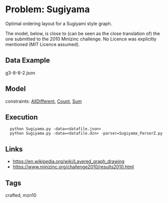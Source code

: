 # Problem: Sugiyama

Optimal ordering layout for a Sugiyami style graph.

The model, below, is close to (can be seen as the close translation of) the one submitted to the 2010 Minizinc challenge.
No Licence was explicitly mentioned (MIT Licence assumed).

## Data Example
  g3-8-8-2.json

## Model
  constraints: [AllDifferent](https://pycsp.org/documentation/constraints/AllDifferent), [Count](https://pycsp.org/documentation/constraints/Count), [Sum](https://pycsp.org/documentation/constraints/Sum)

## Execution
```
  python Sugiyama.py -data=<datafile.json>
  python Sugiyama.py -data=<datafile.dzn> -parser=Sugiyama_ParserZ.py
```

## Links
  - https://en.wikipedia.org/wiki/Layered_graph_drawing
  - https://www.minizinc.org/challenge2010/results2010.html

## Tags
  crafted, mzn10
